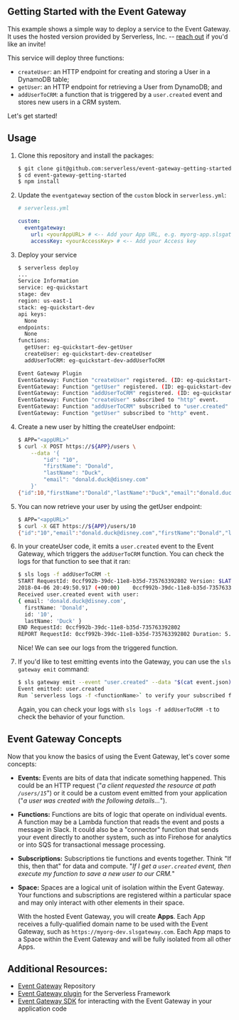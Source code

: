 ## Getting Started with the Event Gateway

This example shows a simple way to deploy a service to the Event Gateway. It uses the hosted version provided by Serverless, Inc. -- [reach out](mailto:hello@serverless.com) if you'd like an invite!

This service will deploy three functions:

- `createUser`: an HTTP endpoint for creating and storing a User in a DynamoDB table;
- `getUser`: an HTTP endpoint for retrieving a User from DynamoDB; and
- `addUserToCRM`: a function that is triggered by a `user.created` event and stores new users in a CRM system.

Let's get started!

## Usage

1. Clone this repository and install the packages:

    ```bash
    $ git clone git@github.com:serverless/event-gateway-getting-started.git
    $ cd event-gateway-getting-started
    $ npm install
    ```

2. Update the `eventgateway` section of the `custom` block in `serverless.yml`:

    ```yml
    # serverless.yml
    
    custom:
      eventgateway:
        url: <yourAppURL> # <-- Add your App URL, e.g. myorg-app.slsgateway.com
        accessKey: <yourAccessKey> # <-- Add your Access key
    ```
   
3. Deploy your service

    ```bash
    $ serverless deploy
    ...
    Service Information
    service: eg-quickstart
    stage: dev
    region: us-east-1
    stack: eg-quickstart-dev
    api keys:
      None
    endpoints:
      None
    functions:
      getUser: eg-quickstart-dev-getUser
      createUser: eg-quickstart-dev-createUser
      addUserToCRM: eg-quickstart-dev-addUserToCRM

    Event Gateway Plugin
    EventGateway: Function "createUser" registered. (ID: eg-quickstart-dev-createUser)
    EventGateway: Function "getUser" registered. (ID: eg-quickstart-dev-getUser)
    EventGateway: Function "addUserToCRM" registered. (ID: eg-quickstart-dev-addUserToCRM)
    EventGateway: Function "createUser" subscribed to "http" event.
    EventGateway: Function "addUserToCRM" subscribed to "user.created" event.
    EventGateway: Function "getUser" subscribed to "http" event.
    ```
    
4. Create a new user by hitting the createUser endpoint:

    ```bash
    $ APP="<appURL>"
    $ curl -X POST https://${APP}/users \
        --data '{
        	"id": "10",
        	"firstName": "Donald",
        	"lastName": "Duck",
        	"email": "donald.duck@disney.com"
        }'
    {"id":10,"firstName":"Donald","lastName":"Duck","email":"donald.duck@disney.com"}
    ```
    
5. You can now retrieve your user by using the getUser endpoint:

    ```bash
    $ APP="<appURL>"
    $ curl -X GET https://${APP}/users/10
    {"id":"10","email":"donald.duck@disney.com","firstName":"Donald","lastName":"Duck"}
    ```
    
6. In your createUser code, it emits a `user.created` event to the Event Gateway, which triggers the `addUserToCRM` function. You can check the logs for that function to see that it ran:

    ```bash
    $ sls logs -f addUserToCRM -t
    START RequestId: 0ccf992b-39dc-11e8-b35d-735763392802 Version: $LATEST
    2018-04-06 20:49:50.917 (+00:00)	0ccf992b-39dc-11e8-b35d-735763392802
    Received user.created event with user:
    { email: 'donald.duck@disney.com',
      firstName: 'Donald',
      id: '10',
      lastName: 'Duck' }
    END RequestId: 0ccf992b-39dc-11e8-b35d-735763392802
    REPORT RequestId: 0ccf992b-39dc-11e8-b35d-735763392802 Duration: 5.15 ms	Billed Duration: 100 ms 	Memory Size: 1024 MB	Max Memory Used: 32 MB
    ```
    
    Nice! We can see our logs from the triggered function.

7. If you'd like to test emitting events into the Gateway, you can use the `sls gateway emit` command:

    ```bash
    $ sls gateway emit --event "user.created" --data "$(cat event.json)"
    Event emitted: user.created
    Run `serverless logs -f <functionName>` to verify your subscribed function was triggered.
    ```
    
    Again, you can check your logs with `sls logs -f addUserToCRM -t` to check the behavior of your function.
    
## Event Gateway Concepts
    
Now that you know the basics of using the Event Gateway, let's cover some concepts:

- **Events:** Events are bits of data that indicate something happened. This could be an HTTP request ("_a client requested the resource at path `/users/15`_") or it could be a custom event emitted from your application ("_a user was created with the following details..._").

- **Functions:** Functions are bits of logic that operate on individual events. A function may be a Lambda function that reads the event and posts a message in Slack. It could also be a "connector" function that sends your event directly to another system, such as into Firehose for analytics or into SQS for transactional message processing.

- **Subscriptions:** Subscriptions tie functions and events together. Think "If this, then that" for data and compute. "_If I get a `user.created` event, then execute my function to save a new user to our CRM._"

- **Space:** Spaces are a logical unit of isolation within the Event Gateway. Your functions and subscriptions are registered within a particular space and may only interact with other elements in their space.

   With the hosted Event Gateway, you will create **Apps**. Each App receives a fully-qualified domain name to be used with the Event Gateway, such as `https://myorg-dev.slsgateway.com`. Each App maps to a Space within the Event Gateway and will be fully isolated from all other Apps.
   
## Additional Resources:

- [Event Gateway](https://github.com/serverless/event-gateway) Repository
- [Event Gateway plugin](https://github.com/serverless/serverless-event-gateway-plugin) for the Serverless Framework
- [Event Gateway SDK](https://github.com/serverless/event-gateway-sdk) for interacting with the Event Gateway in your application code
    
